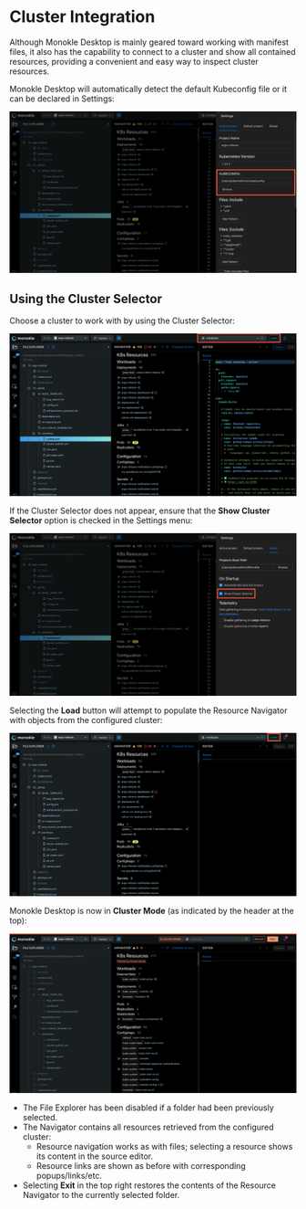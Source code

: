 # Cluster Integration

Although Monokle Desktop is mainly geared toward working with manifest files, it also has the capability to connect 
to a cluster and show all contained resources, providing a convenient and easy way to inspect cluster resources.

Monokle Desktop will automatically detect the default Kubeconfig file or it can be declared in Settings:

![Kubeconfig Setting](img/kubeconfig-setting-1.11.png)

## **Using the Cluster Selector**

Choose a cluster to work with by using the Cluster Selector:

![Clusters Tab](img/clusters-tab-1.11.png)

If the Cluster Selector does not appear, ensure that the **Show Cluster Selector** option is checked in the Settings menu:

![Cluster Preview](img/cluster-selector-1.11.png)

Selecting the **Load** button will attempt to populate the Resource Navigator with objects from the configured cluster:

![Cluster Preview](img/cluster-preview-1.11.png)

Monokle Desktop is now in **Cluster Mode** (as indicated by the header at the top):

![Cluster Preview](img/cluster-preview2-1.11.png)

- The File Explorer has been disabled if a folder had been previously selected.
- The Navigator contains all resources retrieved from the configured cluster:
  - Resource navigation works as with files; selecting a resource shows its content in the source editor.
  - Resource links are shown as before with corresponding popups/links/etc.
- Selecting **Exit** in the top right restores the contents of the Resource Navigator to the currently selected folder.





